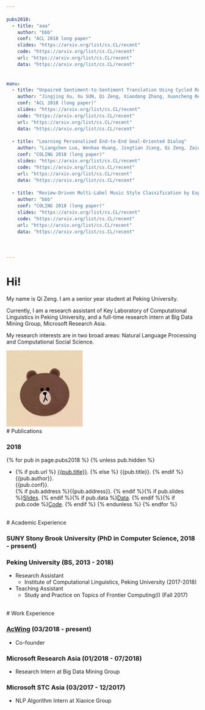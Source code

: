 ```yaml
---

pubs2018:   
  - title: "aaa"
    author: "bbb"
    conf: "ACL 2018 long paper"
    slides: "https://arxiv.org/list/cs.CL/recent"
    code: "https://arxiv.org/list/cs.CL/recent"
    url: "https://arxiv.org/list/cs.CL/recent"
    data: "https://arxiv.org/list/cs.CL/recent"


manu:
  - title: "Unpaired Sentiment-to-Sentiment Translation Using Cycled Reinforcement Learning"
    author: "Jingjing Xu, Xu SUN, Qi Zeng, Xiaodong Zhang, Xuancheng Ren, Houfeng Wang and Wenjie Li"
    conf: "ACL 2018 (long paper)"
    slides: "https://arxiv.org/list/cs.CL/recent"
    code: "https://arxiv.org/list/cs.CL/recent"
    url: "https://arxiv.org/list/cs.CL/recent"
    data: "https://arxiv.org/list/cs.CL/recent"

  - title: "Learning Personalized End-to-End Goal-Oriented Dialog"
    author: "Liangchen Luo, Wenhao Huang, Jingtian Jiang, Qi Zeng, Zaiqing Nie"
    conf: "COLING 2018 (long paper)"
    slides: "https://arxiv.org/list/cs.CL/recent"
    code: "https://arxiv.org/list/cs.CL/recent"
    url: "https://arxiv.org/list/cs.CL/recent"
    data: "https://arxiv.org/list/cs.CL/recent"

  - title: "Review-Driven Multi-Label Music Style Classification by Exploiting Style Correlations"
    author: "bbb"
    conf: "COLING 2018 (long paper)"
    slides: "https://arxiv.org/list/cs.CL/recent"
    code: "https://arxiv.org/list/cs.CL/recent"
    url: "https://arxiv.org/list/cs.CL/recent"
    data: "https://arxiv.org/list/cs.CL/recent"



---
```





# Hi!



My name is Qi Zeng. I am a senior year student at Peking University.


Currently, I am a research assistant of Key Laboratory of Computational Linguistics in Peking University, and a full-time research intern at Big Data Mining Group, Microsoft Research Asia. 

My research interests are in two broad areas: Natural Language Processing and Computational Social Science.


<img src="/images/brown.jpg" class="floatpic" width="200" height="200">



<br>
# Publications

### 2018

{% for pub in page.pubs2018 %}
{% unless pub.hidden %}
  - {% if pub.url %} [{{pub.title}}]({{pub.url}}).
    {% else %} {{pub.title}}.
    {% endif %}<br>
    {{pub.author}}.<br>
    {{pub.conf}}.<br>
    {% if pub.address %}{{pub.address}}.
    {% endif %}{% if pub.slides %}[Slides]({{pub.slides}}).
    {% endif %}{% if pub.data %}[Data]({{pub.data}}).
    {% endif %}{% if pub.code %}[Code]({{pub.code}}).
    {% endif %}
{% endunless %}
{% endfor %}





<br>
# Academic Experience



### SUNY Stony Brook University (PhD in Computer Science, 2018 - present) 
<!---
  - Advisor: [H. Andrew Schwartz][has]
  - Research Assistant
  	- [The HLAB: Human Language Analysis Beings][HLAB] (2018-present)
  - Teaching Assistant:
  	- ?? (Fall 2018)
-->


[has]:http://www3.cs.stonybrook.edu/~has/
[HLAB]:http://hlab.cs.stonybrook.edu/



### Peking University (BS, 2013 - 2018)
  - Research Assistant
    - Institute of Computational Linguistics, Peking University (2017-2018)
  - Teaching Assistant
    - Study and Practice on Topics of Frontier Computing(I) (Fall 2017)


<br>
# Work Experience

### [AcWing] (03/2018 - present)
  - Co-founder

### Microsoft Research Asia (01/2018 - 07/2018)
  - Research Intern at Big Data Mining Group


### Microsoft STC Asia (03/2017 - 12/2017)
  - NLP Algorithm Intern at Xiaoice Group

[AcWing]: http://acwing.com

<br>
<br>
<br>
<br>
<br>

